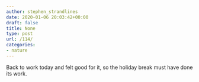 ```yaml
---
author: stephen_strandlines
date: 2020-01-06 20:03:42+00:00
draft: false
title: None
type: post
url: /114/
categories:
- nature
---
```


Back to work today and felt good for it, so the holiday break must have done its work. 
